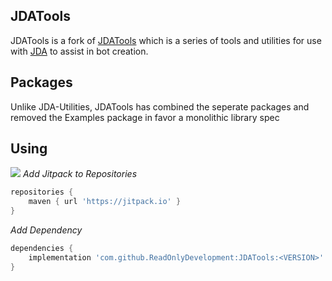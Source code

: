 ## JDATools
JDATools is a fork of [JDATools](https://github.com/JDA-Applications/JDA-Utilities) which is a series of tools and utilities for use with [JDA](https://github.com/DV8FromTheWorld/JDA) to assist in bot creation.

## Packages
Unlike JDA-Utilities, JDATools has combined the seperate packages and removed the Examples package in favor a monolithic library spec

## Using 
[![](https://jitpack.io/v/ReadOnlyDevelopment/JDATools.svg)](https://jitpack.io/#ReadOnlyDevelopment/JDATools)
*Add Jitpack to Repositories*
```gradle
repositories {
    maven { url 'https://jitpack.io' }
}
```

*Add Dependency*
```gradle
dependencies {
    implementation 'com.github.ReadOnlyDevelopment:JDATools:<VERSION>'
}
